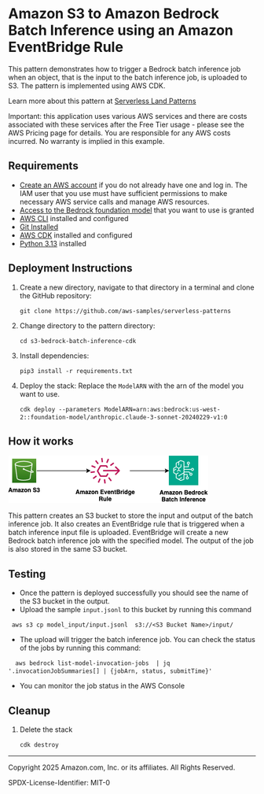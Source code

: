 # Amazon S3 to Amazon Bedrock Batch Inference using an Amazon EventBridge Rule

This pattern demonstrates how to trigger a Bedrock batch inference job when an object, that is the input to the batch inference job, is uploaded to S3. The pattern is implemented using AWS CDK.

Learn more about this pattern at [Serverless Land Patterns](https://serverlessland.com/patterns/s3-eventbridge-bedrock-batch-cdk)

Important: this application uses various AWS services and there are costs associated with these services after the Free Tier usage - please see the AWS Pricing page for details. You are responsible for any AWS costs incurred. No warranty is implied in this example.

## Requirements

- [Create an AWS account](https://portal.aws.amazon.com/gp/aws/developer/registration/index.html) if you do not already have one and log in. The IAM user that you use must have sufficient permissions to make necessary AWS service calls and manage AWS resources.
- [Access to the Bedrock foundation model](https://docs.aws.amazon.com/bedrock/latest/userguide/model-access-modify.html) that you want to use is granted 
- [AWS CLI](https://docs.aws.amazon.com/cli/latest/userguide/install-cliv2.html) installed and configured
- [Git Installed](https://git-scm.com/book/en/v2/Getting-Started-Installing-Git)
- [AWS CDK](https://docs.aws.amazon.com/cdk/latest/guide/cli.html) installed and configured
- [Python 3.13](https://www.python.org/downloads/) installed

## Deployment Instructions

1. Create a new directory, navigate to that directory in a terminal and clone the GitHub repository:
    ```shell
    git clone https://github.com/aws-samples/serverless-patterns
    ```
2. Change directory to the pattern directory:
    ```shell
    cd s3-bedrock-batch-inference-cdk
    ```
3. Install dependencies:
    ```shell
    pip3 install -r requirements.txt
    ```
4. Deploy the stack:
   Replace the `ModelARN` with the arn of the model you want to use.
   ```shell
   cdk deploy --parameters ModelARN=arn:aws:bedrock:us-west-2::foundation-model/anthropic.claude-3-sonnet-20240229-v1:0
   ```

## How it works
![End to End Architecture](images/architecture.png)

This pattern creates an S3 bucket to store the input and output of the batch inference job. It also creates an EventBridge rule that is triggered when a batch inference input file is uploaded. EventBridge will create a new Bedrock batch inference job with the specified model. The output of the job is also stored in the same S3 bucket.

## Testing
 - Once the pattern is deployed successfully you should see the name of the S3 bucket in the output.
 - Upload the sample `input.jsonl` to this bucket by running this command
   
  ```shell
   aws s3 cp model_input/input.jsonl  s3://<S3 Bucket Name>/input/
   ```

 - The upload will trigger the batch inference job. You can check the status of the jobs by running this command:
```shell
  aws bedrock list-model-invocation-jobs  | jq '.invocationJobSummaries[] | {jobArn, status, submitTime}'

```

 - You can monitor the job status in the AWS Console

## Cleanup

1. Delete the stack
   ```bash
   cdk destroy
   ```

---

Copyright 2025 Amazon.com, Inc. or its affiliates. All Rights Reserved.

SPDX-License-Identifier: MIT-0
